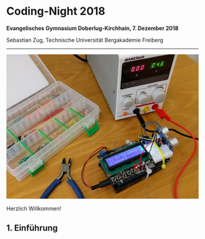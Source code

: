 <!--

author:   Sebastian Zug & André Dietrich
email:    zug@ovgu.de   & andre.dietrich@ovgu.de
version:  0.0.1
language: de
narrator: Deutsch Female

script:   https://felixhao28.github.io/JSCPP/dist/JSCPP.es5.min.js

@JSCPP.__eval
<script>
  try {
    var output = "";
    JSCPP.run(`@0`, `@1`, {stdio: {write: s => { output += s }}});
    output;
  } catch (msg) {
    var error = new LiaError(msg, 1);

    try {
        var log = msg.match(/(.*)\nline (\d+) \(column (\d+)\):.*\n.*\n(.*)/);
        var info = log[1] + " " + log[4];

        if (info.length > 80)
          info = info.substring(0,76) + "..."

        error.add_detail(0, info, "error", log[2]-1, log[3]);
    } catch(e) {}

    throw error;
    }
</script>
@end


@JSCPP.eval: @JSCPP.__eval(@input, )

@JSCPP.eval_input: @JSCPP.__eval(@input,`@input(1)`)

@output: <pre class="lia-code-stdout">@0</pre>

@output_: <pre class="lia-code-stdout" hidden="true">@0</pre>


script:   https://ajax.googleapis.com/ajax/libs/jquery/1.11.3/jquery.min.js

@Rextester.__eval
<script>
//var result = null;
var error  = false;

console.log = function(e){ send.lia("log", JSON.stringify(e), [], true); };

function grep_(type, output) {
  try {
    let re_s = ":(\\d+):(\\d+): "+type+": (.+)";

    let re_g = new RegExp(re_s, "g");
    let re_i = new RegExp(re_s, "i");

    let rslt = output.match(re_g);

    let i = 0;
    for(i = 0; i < rslt.length; i++) {
        let e = rslt[i].match(re_i);

        rslt[i] = { row : e[1]-1, column : e[2], text : e[3], type : type};
    }
    return [rslt];
  } catch(e) {
    return [];
  }
}

$.ajax ({
    url: "https://rextester.com/rundotnet/api",
    type: "POST",
    timeout: 10000,
    data: { LanguageChoice: @0,
            Program: `@input`,
            Input: `@1`,
            CompilerArgs : @2}
    }).done(function(data) {
        if (data.Errors == null) {
            let warnings = grep_("warning", data.Warnings);

            let stats = "\n-------Stat-------\n"+data.Stats.replace(/, /g, "\n");

            if(data.Warnings)
              stats = "\n-------Warn-------\n"+data.Warnings + stats;

            send.lia("log", data.Result+stats, warnings, true);
            send.lia("eval", "LIA: stop");

        } else {
            let errors = grep_("error", data.Errors);

            let stats = "\n-------Stat-------\n"+data.Stats.replace(/, /g, "\n");

            if(data.Warning)
              stats = data.Errors + data.Warnings + stats;
            else
              stats = data.Errors + data.Warnings + stats;

            send.lia("log", stats, errors, false);
            send.lia("eval", "LIA: stop");
        }
    }).fail(function(data, err) {
        send.lia("log", err, [], false);
        send.lia("eval", "LIA: stop");
    });

"LIA: wait"
</script>
@end


@Rextester.eval: @Rextester.__eval(6, ,"-Wall -std=gnu99 -O2 -o a.out source_file.c")

@Rextester.eval_params: @Rextester.__eval(6, ,"@0")

@Rextester.eval_input: @Rextester.__eval(6,`@input(1)`,"-Wall -std=gnu99 -O2 -o a.out source_file.c")

-->

# Coding-Night 2018

**Evangelisches Gymnasium Doberlug-Kirchhain, 7. Dezember 2018**

Sebastian Zug, Technische Universität Bergakademie Freiberg

------------------------------

![Welcome](images/WorkingDesk.jpg "Experiments")<!-- width="80%" -->


Herzlich Willkommen!

## 1. Einführung
